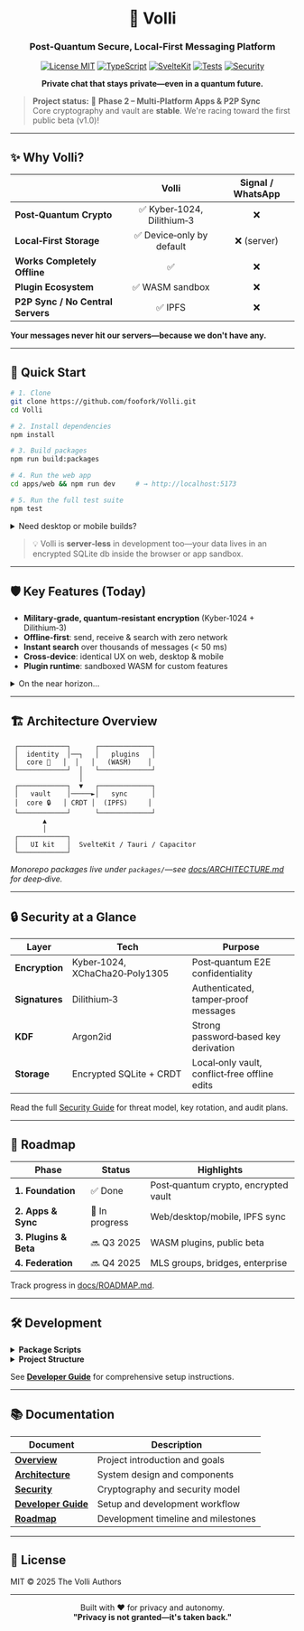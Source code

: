 <div align="center">

# 🔐 Volli

### Post‑Quantum Secure, Local‑First Messaging Platform

[![License MIT](https://img.shields.io/badge/License-MIT-blue.svg)](LICENSE)
[![TypeScript](https://img.shields.io/badge/TypeScript-2F74C0?logo=typescript&logoColor=white)](https://www.typescriptlang.org/)
[![SvelteKit](https://img.shields.io/badge/SvelteKit-FF3E00?logo=svelte&logoColor=white)](https://kit.svelte.dev/)
[![Tests](https://img.shields.io/badge/Tests-70%2B%20Passing-brightgreen)]()
[![Security](https://img.shields.io/badge/Encryption-Post--Quantum-green)](docs/SECURITY.md)

**Private chat that stays private—even in a quantum future.**

</div>

> **Project status:** 🚧 **Phase 2 – Multi‑Platform Apps & P2P Sync**  
> Core cryptography and vault are **stable**. We're racing toward the first public beta (v1.0)!

---

## ✨ Why Volli?

|                                   |           Volli           | Signal / WhatsApp |
| --------------------------------- | :-----------------------: | :---------------: |
| **Post‑Quantum Crypto**           | ✅ Kyber‑1024, Dilithium‑3 |         ❌         |
| **Local‑First Storage**           |  ✅ Device‑only by default |     ❌ (server)    |
| **Works Completely Offline**      |             ✅             |         ❌         |
| **Plugin Ecosystem**              |       ✅ WASM sandbox      |         ❌         |
| **P2P Sync / No Central Servers** |           ✅ IPFS          |         ❌         |

**Your messages never hit our servers—because we don't have any.**

---

## 🚀 Quick Start

```bash
# 1. Clone
git clone https://github.com/foofork/Volli.git
cd Volli

# 2. Install dependencies
npm install

# 3. Build packages
npm run build:packages

# 4. Run the web app
cd apps/web && npm run dev     # → http://localhost:5173

# 5. Run the full test suite
npm test
```

<details>
<summary>Need desktop or mobile builds?</summary>

```bash
# Desktop (Tauri) - requires Rust
cd apps/desktop && npm run dev

# Mobile (Capacitor) - requires Xcode/Android Studio
cd apps/mobile && npm run dev
```

</details>

> 💡 Volli is **server‑less** in development too—your data lives in an encrypted SQLite db inside the browser or app sandbox.

---

## 🛡️ Key Features (Today)

* **Military‑grade, quantum‑resistant encryption** (Kyber‑1024 + Dilithium‑3)
* **Offline‑first**: send, receive & search with zero network
* **Instant search** over thousands of messages (< 50 ms)
* **Cross‑device**: identical UX on web, desktop & mobile
* **Plugin runtime**: sandboxed WASM for custom features

<details>
<summary>On the near horizon…</summary>

* Native desktop & mobile apps with biometric unlock
* P2P multi‑device sync via IPFS (Phase 2)
* WASM plugin marketplace (Phase 3)
* Group messaging (MLS), voice/video, federation & more

</details>

---

## 🏗️ Architecture Overview

```
 ┌────────────┐      ┌─────────────┐
 │  identity  │──┐   │   plugins   │
 │  core 🔑   │  │   │   (WASM)    │
 └────────────┘  │   └─────────────┘
                 │
 ┌────────────┐  ▼   ┌─────────────┐
 │   vault    │─────►│   sync      │
 │  core 🔒   │ CRDT │  (IPFS)     │
 └────────────┘      └─────────────┘
        ▲
        │
 ┌────────────┐
 │   UI kit   │  SvelteKit / Tauri / Capacitor
 └────────────┘
```

*Monorepo packages live under `packages/`—see [docs/ARCHITECTURE.md](docs/ARCHITECTURE.md) for deep‑dive.*

---

## 🔒 Security at a Glance

| Layer          | Tech                           | Purpose                                       |
| -------------- | ------------------------------ | --------------------------------------------- |
| **Encryption** | Kyber‑1024, XChaCha20‑Poly1305 | Post‑quantum E2E confidentiality              |
| **Signatures** | Dilithium‑3                    | Authenticated, tamper‑proof messages          |
| **KDF**        | Argon2id                       | Strong password‑based key derivation          |
| **Storage**    | Encrypted SQLite + CRDT        | Local‑only vault, conflict‑free offline edits |

Read the full [Security Guide](docs/SECURITY.md) for threat model, key rotation, and audit plans.

---

## 📅 Roadmap

| Phase                 | Status         | Highlights                           |
| --------------------- | -------------- | ------------------------------------ |
| **1. Foundation**     | ✅ Done         | Post‑quantum crypto, encrypted vault |
| **2. Apps & Sync**    | 🚧 In progress | Web/desktop/mobile, IPFS sync        |
| **3. Plugins & Beta** | 🔜 Q3 2025     | WASM plugins, public beta            |
| **4. Federation**     | 🔜 Q4 2025     | MLS groups, bridges, enterprise      |

Track progress in [docs/ROADMAP.md](docs/ROADMAP.md).

---

## 🛠️ Development

<details>
<summary><strong>Package Scripts</strong></summary>

```bash
# Package management
npm install              # Install all dependencies
npm run build:packages   # Build all packages
npm run clean            # Clean build artifacts

# Quality assurance  
npm run test             # Run all tests
npm run typecheck        # TypeScript validation
npm run lint             # Code linting

# Development
npm run dev              # Start development servers
```

</details>

<details>
<summary><strong>Project Structure</strong></summary>

```
volli/
├── packages/           # Core packages
│   ├── identity-core/  # Cryptography & identity
│   ├── vault-core/     # Encrypted storage  
│   ├── messaging/      # Message handling
│   ├── sync-ipfs/      # P2P synchronization
│   ├── plugins/        # Plugin system
│   └── ui-kit/         # Shared components
├── apps/              # Applications
│   ├── web/           # SvelteKit web app
│   ├── desktop/       # Tauri desktop app
│   └── mobile/        # Capacitor mobile app
└── docs/              # Documentation
```

</details>

See [**Developer Guide**](docs/DEVELOPER.md) for comprehensive setup instructions.

---

## 📚 Documentation

| Document | Description |
|----------|-------------|
| [**Overview**](docs/OVERVIEW.md) | Project introduction and goals |
| [**Architecture**](docs/ARCHITECTURE.md) | System design and components |
| [**Security**](docs/SECURITY.md) | Cryptography and security model |
| [**Developer Guide**](docs/DEVELOPER.md) | Setup and development workflow |
| [**Roadmap**](docs/ROADMAP.md) | Development timeline and milestones |


---

## 📄 License

MIT © 2025 The Volli Authors

---

<div align="center">

Built with ❤️ for privacy and autonomy.  
**"Privacy is not granted—it's taken back."**

</div>
